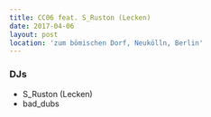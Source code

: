 ```yaml
---
title: CC06 feat. S_Ruston (Lecken)
date: 2017-04-06
layout: post
location: 'zum bömischen Dorf, Neukölln, Berlin' 
---
```


### DJs
- S_Ruston (Lecken)
- bad_dubs
